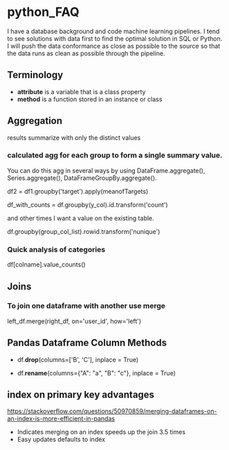 # python_FAQ

I have a database background and code machine learning pipelines. I tend to see solutions with data first to find the optimal solution in SQL or Python. I will push the data conformance as close as possible to the source so that the data runs as clean as possible through the pipeline.

## Terminology

- **attribute** is a variable that is a class property
- **method** is a function stored in an instance or class 

## Aggregation

results summarize with only the distinct values 

### calculated agg for each group to form a single summary value. 

You can do this agg in several ways by using DataFrame.aggregate(), Series.aggregate(), DataFrameGroupBy.aggregate().
 
df2 = df1.groupby('target').apply(meanofTargets)

df_with_counts = df.groupby(y_col).id.transform('count')

and other times I want a value on the existing table.

df.groupby(group_col_list).rowid.transform('nunique')

### Quick analysis of categories

df[colname].value_counts()

## Joins

### To join one dataframe with another use merge
 
left_df.merge(right_df, on='user_id', how='left')

## Pandas Dataframe Column Methods

- df.**drop**(columns=['B', 'C'], inplace = True)

- df.**rename**(columns={"A": "a", "B": "c"}, inplace = True)

## index on primary key advantages

https://stackoverflow.com/questions/50970859/merging-dataframes-on-an-index-is-more-efficient-in-pandas

- Indicates merging on an index speeds up the join 3.5 times
- Easy updates defaults to index


